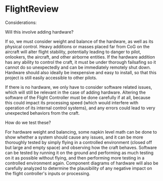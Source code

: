 # FlightReview

Considerations:

Will this involve adding hardware?

  If so, we must consider weight and balance of the hardware, as well as its physical control. Heavy additions or masses placed far from CoG on the aircraft will alter flight stability, potentially leading to danger to pilot, onlookers, the aircraft, and other airborne entities. If the hardware addition has any ability to control the craft, it must be under thorough failsafing so it cannot do so unexpectedly and can be immediately remotely shut down. Hardware should also ideally be inexpensive and easy to install, so that this project is still easily accessible to other pilots.

  If there is no hardware, we only have to consider software related issues, which will still be relevant in the case of adding hardware. Altering the software of the Flight Controller must be done carefully if at all, because this could impact its processing speed (which would interfere with operation of its internal control systems), and any errors could lead to very unexpected behaviors from the craft.

How do we test these?

  For hardware weight and balancing, some napkin level math can be done to show whether a system should cause any issues, and it can be more thoroughly tested by simply flying in a controlled environment (closed off but large and empty space) and observing how the craft behaves. Software can be tested by running it on the ground and performing as much testing on it as possible without flying, and then performing more testing in a controlled environment again. Component diagrams of hardware will also be carefully analyzed to determine the plausibility of any negative impact on the flight controller's inputs or processing.
